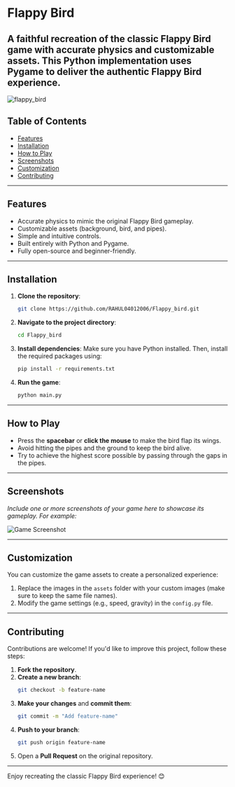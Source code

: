 # Flappy Bird

A faithful recreation of the classic Flappy Bird game with accurate physics and customizable assets. This Python implementation uses **Pygame** to deliver the authentic Flappy Bird experience.
---
![flappy_bird](https://github.com/user-attachments/assets/4b62781f-7176-4af7-9796-c9615b68ed22)

## Table of Contents

- [Features](#features)
- [Installation](#installation)
- [How to Play](#how-to-play)
- [Screenshots](#screenshots)
- [Customization](#customization)
- [Contributing](#contributing)

---

## Features

- Accurate physics to mimic the original Flappy Bird gameplay.
- Customizable assets (background, bird, and pipes).
- Simple and intuitive controls.
- Built entirely with Python and Pygame.
- Fully open-source and beginner-friendly.

---

## Installation

1. **Clone the repository**:
   ```bash
   git clone https://github.com/RAHUL04012006/Flappy_bird.git
   ```

2. **Navigate to the project directory**:
   ```bash
   cd Flappy_bird
   ```

3. **Install dependencies**:
   Make sure you have Python installed. Then, install the required packages using:
   ```bash
   pip install -r requirements.txt
   ```

4. **Run the game**:
   ```bash
   python main.py
   ```

---

## How to Play

- Press the **spacebar** or **click the mouse** to make the bird flap its wings.
- Avoid hitting the pipes and the ground to keep the bird alive.
- Try to achieve the highest score possible by passing through the gaps in the pipes.

---

## Screenshots

*Include one or more screenshots of your game here to showcase its gameplay. For example:*

![Game Screenshot](path/to/screenshot.png)

---

## Customization

You can customize the game assets to create a personalized experience:

1. Replace the images in the `assets` folder with your custom images (make sure to keep the same file names).
2. Modify the game settings (e.g., speed, gravity) in the `config.py` file.

---

## Contributing

Contributions are welcome! If you'd like to improve this project, follow these steps:

1. **Fork the repository**.
2. **Create a new branch**:
   ```bash
   git checkout -b feature-name
   ```
3. **Make your changes** and **commit them**:
   ```bash
   git commit -m "Add feature-name"
   ```
4. **Push to your branch**:
   ```bash
   git push origin feature-name
   ```
5. Open a **Pull Request** on the original repository.

---


Enjoy recreating the classic Flappy Bird experience! 😊
```

